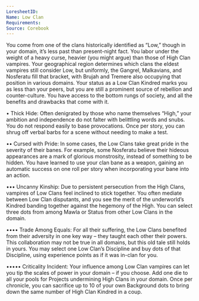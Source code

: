 ```yaml
---
LoresheetID: 
Name: Low Clan
Requirements:
Source: Corebook
---
```

You come from one of the clans historically identified as “Low,” though in your domain, it’s less past than present-night fact. You labor under the weight of a heavy curse, heavier (you might argue) than those of High Clan vampires. Your geographical region determines which clans the eldest vampires still consider Low, but uniformly, the Gangrel, Malkavians, and Nosferatu fill that bracket, with Brujah and Tremere also occupying that position in various domains. Your status as a Low Clan Kindred marks you as less than your peers, but you are still a prominent source of rebellion and counter-culture. You have access to the bottom rungs of society, and all the benefits and drawbacks that come with it. 

• Thick Hide: Often denigrated by those who name themselves “High,” your ambition and independence do not falter with belittling words and snubs. You do not respond easily to base provocations. Once per story, you can shrug off verbal barbs for a scene without needing to make a test. 

•• Cursed with Pride: In some cases, the Low Clans take great pride in the severity of their banes. For example, some Nosferatu believe their hideous appearances are a mark of glorious monstrosity, instead of something to be hidden. You have learned to use your clan bane as a weapon, gaining an automatic success on one roll per story when incorporating your bane into an action. 

••• Uncanny Kinship: Due to persistent persecution from the High Clans, vampires of Low Clans feel inclined to stick together. You often mediate between Low Clan disputants, and you see the merit of the underworld’s Kindred banding together against the hegemony of the High. You can select three dots from among Mawla or Status from other Low Clans in the domain. 

•••• Trade Among Equals: For all their suffering, the Low Clans benefited from their adversity in one key way – they taught each other their powers. This collaboration may not be true in all domains, but this old tale still holds in yours. You may select one Low Clan’s Discipline and buy dots of that Discipline, using experience points as if it was in-clan for you. 

••••• Criticality Incident: Your influence among Low Clan vampires can let you tip the scales of power in your domain – if you choose. Add one die to all your pools for Projects undermining High Clans in your domain. Once per chronicle, you can sacrifice up to 10 of your own Background dots to bring down the same number of High Clan Kindred in a coup.